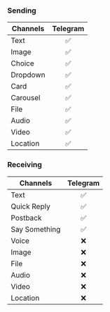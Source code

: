 ### Sending

| Channels | Telegram |
| -------- | :------: |
| Text     |    ✅    |
| Image    |    ✅    |
| Choice   |    ✅    |
| Dropdown |    ✅    |
| Card     |    ✅    |
| Carousel |    ✅    |
| File     |    ✅    |
| Audio    |    ✅    |
| Video    |    ✅    |
| Location |    ✅    |

### Receiving

| Channels      | Telegram |
| ------------- | :------: |
| Text          |    ✅    |
| Quick Reply   |    ✅    |
| Postback      |    ✅    |
| Say Something |    ✅    |
| Voice         |    ❌    |
| Image         |    ❌    |
| File          |    ❌    |
| Audio         |    ❌    |
| Video         |    ❌    |
| Location      |    ❌    |
